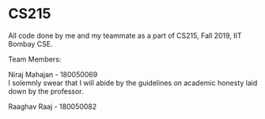 # CS215
All code done by me and my teammate as a part of CS215, Fall 2019, IIT Bombay CSE.  
  
Team Members:  

Niraj Mahajan - 180050069  
I solemnly swear that I will abide by the guidelines on academic honesty laid down by the professor.  

Raaghav Raaj - 180050082  
